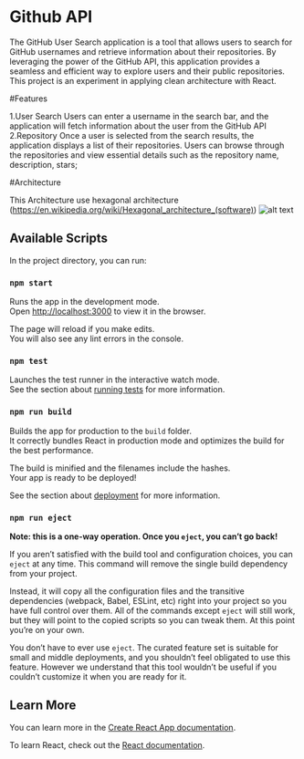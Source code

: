 # Github API
The GitHub User Search application is a tool that allows users to search for GitHub usernames and retrieve information about their repositories. By leveraging the power of the GitHub API, this application provides a seamless and efficient way to explore users and their public repositories.
This project is an experiment in applying clean architecture with React.

#Features

1.User Search
Users can enter a username in the search bar, and the application will fetch information about the user from the GitHub API
2.Repository
Once a user is selected from the search results, the application displays a list of their repositories. Users can browse through the repositories and view essential details such as the repository name, description, stars;

#Architecture

This Architecture use hexagonal architecture (https://en.wikipedia.org/wiki/Hexagonal_architecture_(software))
![alt text](https://www.happycoders.eu/wp-content/uploads/2023/01/hexagonal-architecture-with-control-flow.v4-800x474.png)
## Available Scripts

In the project directory, you can run:

### `npm start`

Runs the app in the development mode.\
Open [http://localhost:3000](http://localhost:3000) to view it in the browser.

The page will reload if you make edits.\
You will also see any lint errors in the console.

### `npm test`

Launches the test runner in the interactive watch mode.\
See the section about [running tests](https://facebook.github.io/create-react-app/docs/running-tests) for more information.

### `npm run build`

Builds the app for production to the `build` folder.\
It correctly bundles React in production mode and optimizes the build for the best performance.

The build is minified and the filenames include the hashes.\
Your app is ready to be deployed!

See the section about [deployment](https://facebook.github.io/create-react-app/docs/deployment) for more information.

### `npm run eject`

**Note: this is a one-way operation. Once you `eject`, you can’t go back!**

If you aren’t satisfied with the build tool and configuration choices, you can `eject` at any time. This command will remove the single build dependency from your project.

Instead, it will copy all the configuration files and the transitive dependencies (webpack, Babel, ESLint, etc) right into your project so you have full control over them. All of the commands except `eject` will still work, but they will point to the copied scripts so you can tweak them. At this point you’re on your own.

You don’t have to ever use `eject`. The curated feature set is suitable for small and middle deployments, and you shouldn’t feel obligated to use this feature. However we understand that this tool wouldn’t be useful if you couldn’t customize it when you are ready for it.

## Learn More

You can learn more in the [Create React App documentation](https://facebook.github.io/create-react-app/docs/getting-started).

To learn React, check out the [React documentation](https://reactjs.org/).
